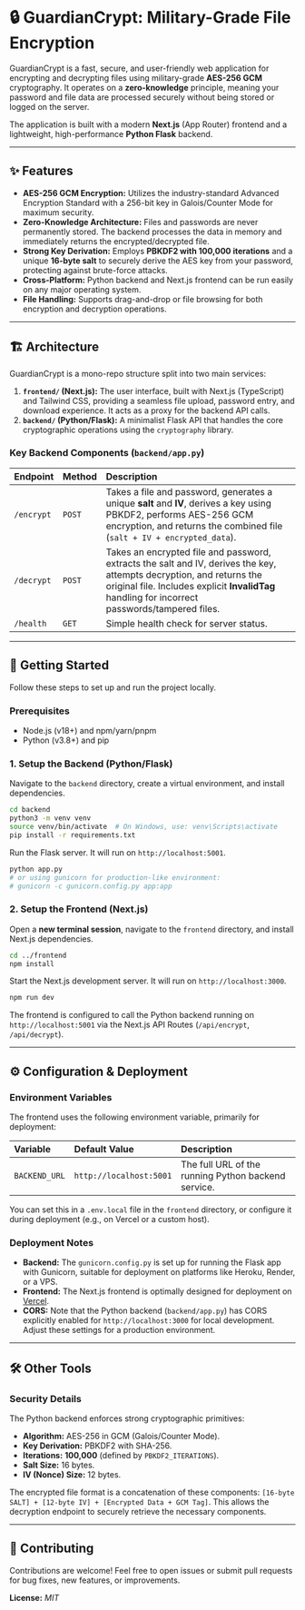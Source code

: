 # 🔒 GuardianCrypt: Military-Grade File Encryption

GuardianCrypt is a fast, secure, and user-friendly web application for encrypting and decrypting files using military-grade **AES-256 GCM** cryptography. It operates on a **zero-knowledge** principle, meaning your password and file data are processed securely without being stored or logged on the server.

The application is built with a modern **Next.js** (App Router) frontend and a lightweight, high-performance **Python Flask** backend.

---

## ✨ Features

* **AES-256 GCM Encryption:** Utilizes the industry-standard Advanced Encryption Standard with a 256-bit key in Galois/Counter Mode for maximum security.
* **Zero-Knowledge Architecture:** Files and passwords are never permanently stored. The backend processes the data in memory and immediately returns the encrypted/decrypted file.
* **Strong Key Derivation:** Employs **PBKDF2 with 100,000 iterations** and a unique **16-byte salt** to securely derive the AES key from your password, protecting against brute-force attacks.
* **Cross-Platform:** Python backend and Next.js frontend can be run easily on any major operating system.
* **File Handling:** Supports drag-and-drop or file browsing for both encryption and decryption operations.

---

## 🏗️ Architecture

GuardianCrypt is a mono-repo structure split into two main services:

1.  **`frontend/` (Next.js):** The user interface, built with Next.js (TypeScript) and Tailwind CSS, providing a seamless file upload, password entry, and download experience. It acts as a proxy for the backend API calls.
2.  **`backend/` (Python/Flask):** A minimalist Flask API that handles the core cryptographic operations using the `cryptography` library.

### Key Backend Components (`backend/app.py`)

| Endpoint | Method | Description |
| :--- | :--- | :--- |
| `/encrypt` | `POST` | Takes a file and password, generates a unique **salt** and **IV**, derives a key using PBKDF2, performs AES-256 GCM encryption, and returns the combined file (`salt + IV + encrypted_data`). |
| `/decrypt` | `POST` | Takes an encrypted file and password, extracts the salt and IV, derives the key, attempts decryption, and returns the original file. Includes explicit **InvalidTag** handling for incorrect passwords/tampered files. |
| `/health` | `GET` | Simple health check for server status. |

---

## 🚀 Getting Started

Follow these steps to set up and run the project locally.

### Prerequisites

* Node.js (v18+) and npm/yarn/pnpm
* Python (v3.8+) and pip

### 1. Setup the Backend (Python/Flask)

Navigate to the `backend` directory, create a virtual environment, and install dependencies.

```bash
cd backend
python3 -m venv venv
source venv/bin/activate  # On Windows, use: venv\Scripts\activate
pip install -r requirements.txt
````

Run the Flask server. It will run on `http://localhost:5001`.

```bash
python app.py
# or using gunicorn for production-like environment:
# gunicorn -c gunicorn.config.py app:app
```

### 2\. Setup the Frontend (Next.js)

Open a **new terminal session**, navigate to the `frontend` directory, and install Next.js dependencies.

```bash
cd ../frontend
npm install
```

Start the Next.js development server. It will run on `http://localhost:3000`.

```bash
npm run dev
```

The frontend is configured to call the Python backend running on `http://localhost:5001` via the Next.js API Routes (`/api/encrypt`, `/api/decrypt`).

-----

## ⚙️ Configuration & Deployment

### Environment Variables

The frontend uses the following environment variable, primarily for deployment:

| Variable | Default Value | Description |
| :--- | :--- | :--- |
| `BACKEND_URL` | `http://localhost:5001` | The full URL of the running Python backend service. |

You can set this in a `.env.local` file in the `frontend` directory, or configure it during deployment (e.g., on Vercel or a custom host).

### Deployment Notes

  * **Backend:** The `gunicorn.config.py` is set up for running the Flask app with Gunicorn, suitable for deployment on platforms like Heroku, Render, or a VPS.
  * **Frontend:** The Next.js frontend is optimally designed for deployment on [Vercel](https://vercel.com).
  * **CORS:** Note that the Python backend (`backend/app.py`) has CORS explicitly enabled for `http://localhost:3000` for local development. Adjust these settings for a production environment.

-----

## 🛠️ Other Tools

### Security Details

The Python backend enforces strong cryptographic primitives:

  * **Algorithm:** AES-256 in GCM (Galois/Counter Mode).
  * **Key Derivation:** PBKDF2 with SHA-256.
  * **Iterations:** **100,000** (defined by `PBKDF2_ITERATIONS`).
  * **Salt Size:** 16 bytes.
  * **IV (Nonce) Size:** 12 bytes.

The encrypted file format is a concatenation of these components: `[16-byte SALT] + [12-byte IV] + [Encrypted Data + GCM Tag]`. This allows the decryption endpoint to securely retrieve the necessary components.

-----

## 🤝 Contributing

Contributions are welcome\! Feel free to open issues or submit pull requests for bug fixes, new features, or improvements.

**License:** *MIT*
